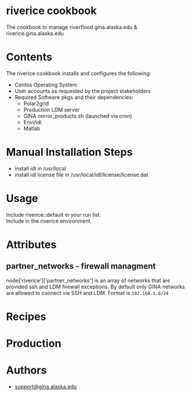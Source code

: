 # riverice cookbook
The cookbook to manage riverflood.gina.alaska.edu & riverice.gina.alaska.edu

# Contents
The riverice cookbook installs and configures the following:
* Centos Operating System
* User accounts as requested by the project stakeholders
* Required Software pkgs and their dependencies:
  * Polar2grid
  * Production LDM server
  * GINA mirror_products.sh (launched via cron)
  * Envi/idl 
  * Matlab

# Manual Installation Steps
* install idl in /usr/local
* install idl license file in /usr/local/idl/license/license.dat

# Usage
Include riverice::default in your run list.  
Include in the riverice environment.

# Attributes

## partner_networks - firewall managment

node['riverice']['partner_networks'] is an array of networks that are provided ssh and LDM firewall exceptions. By default only GINA networks are allowed to connect via SSH and LDM. Format is `192.168.1.0/24`

# Recipes

# Production 

# Authors

* support@gina.alaska.edu
